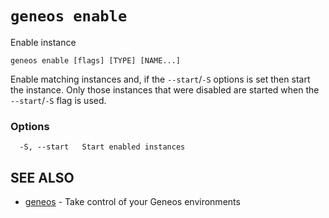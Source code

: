 # `geneos enable`

Enable instance

```text
geneos enable [flags] [TYPE] [NAME...]
```

Enable matching instances and, if the `--start`/`-S` options is set then
start the instance. Only those instances that were disabled are started
when the `--start`/`-S` flag is used.

### Options

```text
  -S, --start   Start enabled instances
```

## SEE ALSO

* [geneos](geneos.md)	 - Take control of your Geneos environments
